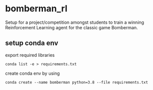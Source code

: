 # bomberman_rl
Setup for a project/competition amongst students to train a winning Reinforcement Learning agent for the classic game Bomberman.

## setup conda env

export required libraries

```conda list -e > requirements.txt```

create conda env by using 

```conda create --name bomberman python=3.8 --file requirements.txt```
